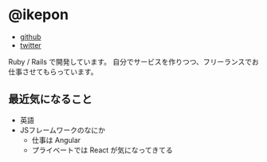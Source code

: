 # @ikepon

* [github](https://github.com/ikepon)
* [twitter](https://twitter.com/ikepon_rb)

Ruby / Rails で開発しています。
自分でサービスを作りつつ、フリーランスでお仕事させてもらっています。

## 最近気になること
* 英語
* JSフレームワークのなにか
  * 仕事は Angular
  * プライベートでは React が気になってきてる
